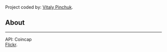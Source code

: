 Project coded by:  [Vitaly Pinchuk](https://www.linkedin.com/in/vitaly-pinchuk-845182200/).  


## About  

***
API: Coincap  
[Flickr](https://www.flickr.com/).  